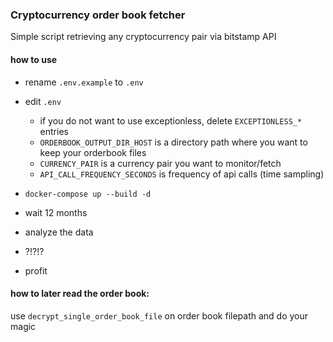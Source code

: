 ### Cryptocurrency order book fetcher  


Simple script retrieving any cryptocurrency pair via bitstamp API


#### how to use 

- rename `.env.example` to `.env`
- edit `.env` 
    - if you do not want to use exceptionless, delete `EXCEPTIONLESS_*` entries
    - `ORDERBOOK_OUTPUT_DIR_HOST` is a directory path where you want to keep your 
    orderbook files 
    - `CURRENCY_PAIR` is a currency pair you want to monitor/fetch
    - `API_CALL_FREQUENCY_SECONDS` is frequency of api calls (time sampling)

    
- `docker-compose up --build -d` 
- wait 12 months 
- analyze the data 
- ?!?!?
- profit 


#### how to later read the order book: 
use `decrypt_single_order_book_file` on order book filepath 
and do your magic 